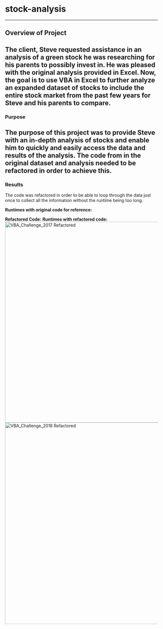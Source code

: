 # stock-analysis
---
## Overview of Project

The client, Steve requested assistance in an analysis of a green stock he was researching for his parents to possibly invest in. He was pleased with the original analysis provided in Excel. Now, the goal is to use VBA in Excel to further analyze an expanded dataset of stocks to include the entire stock market from the past few years for Steve and his parents to compare. 
--- 
### Purpose

The purpose of this project was to provide Steve with an in-depth analysis of stocks and enable him to quickly and easily access the data and results of the analysis. The code from in the original dataset and analysis needed to be refactored in order to achieve this.
---
### Results
The code was refactored in order to be able to loop through the data just once to collect all the information without the runtime being too long.

**Runtimes with original code for reference:**

**Refactored Code:**
**Runtimes with refactored code:**
<img width="658" alt="VBA_Challenge_2017 Refactored" src="https://user-images.githubusercontent.com/78699465/110251123-07807300-7f4d-11eb-8189-597f86e9e11b.png">
<img width="661" alt="VBA_Challenge_2018 Refactored" src="https://user-images.githubusercontent.com/78699465/110251273-c177df00-7f4d-11eb-82ad-a641d1124f5b.png">
